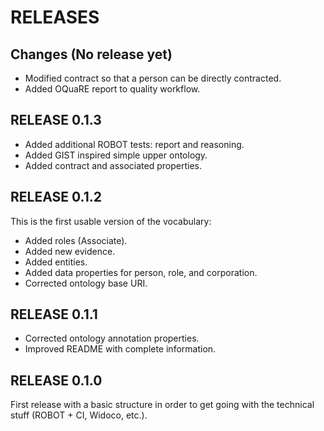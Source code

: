 # RELEASES

## Changes (No release yet)

* Modified contract so that a person can be directly contracted.
* Added OQuaRE report to quality workflow.

## RELEASE 0.1.3

* Added additional ROBOT tests: report and reasoning.
* Added GIST inspired simple upper ontology.
* Added contract and associated properties.

## RELEASE 0.1.2

This is the first usable version of the vocabulary:

* Added roles (Associate).
* Added new evidence.
* Added entities.
* Added data properties for person, role, and corporation.
* Corrected ontology base URI.

## RELEASE 0.1.1

* Corrected ontology annotation properties.
* Improved README with complete information.

## RELEASE 0.1.0

First release with a basic structure in order to get going with the technical stuff (ROBOT + CI, Widoco, etc.).
